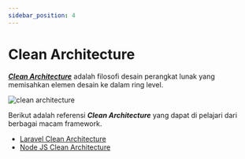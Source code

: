 ```yaml
---
sidebar_position: 4
---
```


# Clean Architecture

**_[Clean Architecture](https://blog.cleancoder.com/uncle-bob/2012/08/13/the-clean-architecture.html)_** adalah filosofi desain perangkat lunak yang memisahkan elemen desain ke dalam ring level.

![clean architecture](https://blog.cleancoder.com/uncle-bob/images/2012-08-13-the-clean-architecture/CleanArchitecture.jpg "Clean Architecture Image")

Berikut adalah referensi **_Clean Architecture_** yang dapat di pelajari dari berbagai macam framework.

- [Laravel Clean Architecture](https://github.com/bdelespierre/laravel-clean-architecture-demo)
- [Node JS Clean Architecture](https://github.com/panagiop/node.js-clean-architecture)

